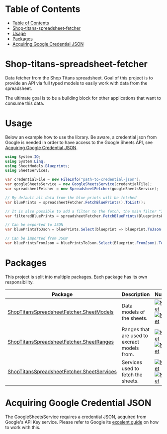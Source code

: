# Table of Contents
- [Table of Contents](#table-of-contents)
- [Shop-titans-spreadsheet-fetcher](#shop-titans-spreadsheet-fetcher)
- [Usage](#usage)
- [Packages](#packages)
- [Acquiring Google Credential JSON](#acquiring-google-credential-json)

# Shop-titans-spreadsheet-fetcher
Data fetcher from the Shop Titans spreadsheet. Goal of this project is to provide an API via full typed models to easily work with data from the spreadsheet.

The ultimate goal is to be a building block for other applications that want to consume this data.

# Usage
Below an example how to use the library. Be aware, a credential json from Google is needed in order to have access to the Google Sheets API, see [Acquiring Google Credential JSON](#acquiring-google-credential-json).

```csharp
using System.IO;
using System.Linq;
using SheetModels.Blueprints;
using SheetServices;

var credentialFile = new FileInfo("path-to-credential-json");
var googleSheetsService = new GoogleSheetsService(credentialFile);            
var spreadsheetFetcher = new SpreadsheetFetcher(googleSheetsService);

// By default all data from the blue prints will be fetched
var bluePrints = spreadsheetFetcher.FetchBluePrints().ToList();

// It is also possible to add a filter to the fetch, the main filter "Item" will always be applied during fetching
var filteredBluePrints = spreadsheetFetcher.FetchBluePrints(BlueprintsFetchFlags.Components).ToList();

// Can be exported to JSON
var bluePrintsToJson = bluePrints.Select(blueprint => blueprint.ToJson()).ToList();

// Can be imported from JSON
var bluePrintsFromJson = bluePrintsToJson.Select(Blueprint.FromJson).ToList();
```

# Packages
This project is split into multiple packages. Each package has its own responsibility.

| Package                                                                                                                              | Description                                  | NuGet                                                                                                                                                                                                                                                                                                                   |
| ------------------------------------------------------------------------------------------------------------------------------------ | -------------------------------------------- | ----------------------------------------------------------------------------------------------------------------------------------------------------------------------------------------------------------------------------------------------------------------------------------------------------------------------- |
| [ShopTitansSpreadsheetFetcher.SheetModels](https://github.com/Napokue/shop-titans-spreadsheet-fetcher/tree/main/src/SheetModels)     | Data models of the sheets.                   | [![Nuget](https://img.shields.io/nuget/v/ShopTitansSpreadsheetFetcher.SheetModels?label=%20&logo=nuget&style=flat-square)![Nuget](https://img.shields.io/nuget/dt/ShopTitansSpreadsheetFetcher.SheetModels?label=%20&style=flat-square)](https://www.nuget.org/packages/ShopTitansSpreadsheetFetcher.SheetModels)       |
| [ShopTitansSpreadsheetFetcher.SheetRanges](https://github.com/Napokue/shop-titans-spreadsheet-fetcher/tree/main/src/SheetRanges)     | Ranges that are used to excract models from. | [![Nuget](https://img.shields.io/nuget/v/ShopTitansSpreadsheetFetcher.SheetRanges?label=%20&logo=nuget&style=flat-square)![Nuget](https://img.shields.io/nuget/dt/ShopTitansSpreadsheetFetcher.SheetRanges?label=%20&style=flat-square)](https://www.nuget.org/packages/ShopTitansSpreadsheetFetcher.SheetRanges)       |
| [ShopTitansSpreadsheetFetcher.SheetServices](https://github.com/Napokue/shop-titans-spreadsheet-fetcher/tree/main/src/SheetServices) | Services used to fetch the sheets.           | [![Nuget](https://img.shields.io/nuget/v/ShopTitansSpreadsheetFetcher.SheetServices?label=%20&logo=nuget&style=flat-square)![Nuget](https://img.shields.io/nuget/dt/ShopTitansSpreadsheetFetcher.SheetServices?label=%20&style=flat-square)](https://www.nuget.org/packages/ShopTitansSpreadsheetFetcher.SheetServices) |

# Acquiring Google Credential JSON
The GoogleSheetsService requires a credential JSON, acquired from Google's API Key service. Please refer to Google its [excelent guide](https://developers.google.com/sheets/api/quickstart/dotnet) on how to work with this.






